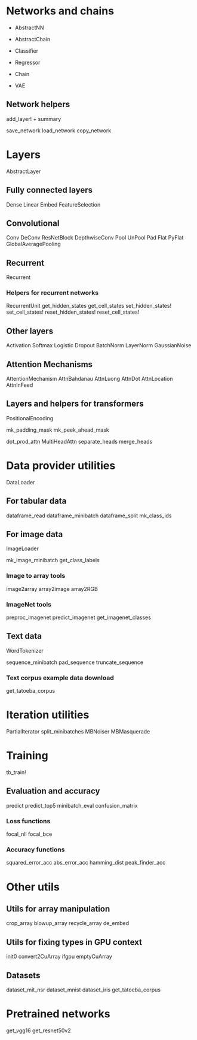 
# Networks and chains

+ AbstractNN
+ AbstractChain


+ Classifier
+ Regressor
+ Chain
+ VAE

## Network helpers

add_layer!
+
summary

save_network
load_network
copy_network



# Layers

AbstractLayer

## Fully connected layers

Dense
Linear
Embed
FeatureSelection


## Convolutional

Conv
DeConv
ResNetBlock
DepthwiseConv
Pool
UnPool
Pad
Flat
PyFlat
GlobalAveragePooling

## Recurrent

Recurrent


### Helpers for recurrent networks

RecurrentUnit
get_hidden_states
get_cell_states
set_hidden_states!
set_cell_states!
reset_hidden_states!
reset_cell_states!





## Other layers

Activation
Softmax
Logistic
Dropout
BatchNorm
LayerNorm
GaussianNoise


## Attention Mechanisms

AttentionMechanism
AttnBahdanau
AttnLuong
AttnDot
AttnLocation
AttnInFeed



## Layers and helpers for transformers

PositionalEncoding

mk_padding_mask
mk_peek_ahead_mask

dot_prod_attn
MultiHeadAttn
separate_heads
merge_heads



# Data provider utilities

DataLoader

## For tabular data

dataframe_read
dataframe_minibatch
dataframe_split
mk_class_ids


## For image data

ImageLoader

mk_image_minibatch
get_class_labels

### Image to array tools

image2array
array2image
array2RGB

### ImageNet tools

preproc_imagenet
predict_imagenet
get_imagenet_classes


## Text data

WordTokenizer

sequence_minibatch
pad_sequence
truncate_sequence

### Text corpus example data download

get_tatoeba_corpus



# Iteration utilities

PartialIterator
split_minibatches
MBNoiser
MBMasquerade




# Training

tb_train!

## Evaluation and accuracy

predict
predict_top5
minibatch_eval
confusion_matrix

### Loss functions

focal_nll
focal_bce

### Accuracy functions

squared_error_acc
abs_error_acc
hamming_dist
peak_finder_acc






# Other utils
## Utils for array manipulation

crop_array
blowup_array
recycle_array
de_embed

## Utils for fixing types in GPU context

init0
convert2CuArray
ifgpu
emptyCuArray


## Datasets

dataset_mit_nsr
dataset_mnist
dataset_iris
get_tatoeba_corpus

# Pretrained networks

get_vgg16
get_resnet50v2